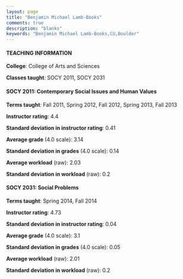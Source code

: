 ```yaml
---
layout: page
title: "Benjamin Michael Lamb-Books" 
comments: true
description: "blanks"
keywords: "Benjamin Michael Lamb-Books,CU,Boulder"
---
```

<head>
<script src="https://ajax.googleapis.com/ajax/libs/jquery/2.1.3/jquery.min.js"></script>
<script src="https://dl.dropboxusercontent.com/s/pc42nxpaw1ea4o9/highcharts.js?dl=0"></script>
<!-- <script src="../assets/js/highcharts.js"></script> -->
<style type="text/css">@font-face {
	font-family: "Bebas Neue";
	src: url(https://www.filehosting.org/file/details/544349/BebasNeue Regular.otf) format("opentype");
	}
	h1.Bebas { 
		font-family: "Bebas Neue", Verdana, Tahoma;
	}
</style>
</head>
	   
#### TEACHING INFORMATION

**College**: College of Arts and Sciences

**Classes taught**: SOCY 2011, SOCY 2031

#### SOCY 2011: Contemporary Social Issues and Human Values

**Terms taught**: Fall 2011, Spring 2012, Fall 2012, Spring 2013, Fall 2013

**Instructor rating**: 4.4

**Standard deviation in instructor rating**: 0.41

**Average grade** (4.0 scale): 3.14

**Standard deviation in grades** (4.0 scale): 0.14

**Average workload** (raw): 2.03

**Standard deviation in workload** (raw): 0.2

#### SOCY 2031: Social Problems

**Terms taught**: Spring 2014, Fall 2014

**Instructor rating**: 4.73

**Standard deviation in instructor rating**: 0.04

**Average grade** (4.0 scale): 3.1

**Standard deviation in grades** (4.0 scale): 0.05

**Average workload** (raw): 2.01

**Standard deviation in workload** (raw): 0.2

